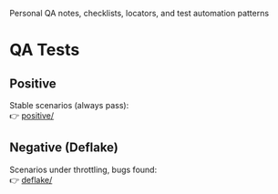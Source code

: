 Personal QA notes, checklists, locators, and test automation patterns
# QA Tests

## Positive
Stable scenarios (always pass):  
👉 [positive/](positive)

## Negative (Deflake)
Scenarios under throttling, bugs found:  
👉 [deflake/](deflake)
